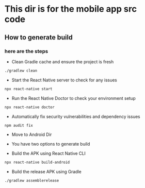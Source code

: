 # This dir is for the mobile app src code

## How to generate build

### here are the steps

- Clean Gradle cache and ensure the project is fresh

```bash
./gradlew clean
```

- Start the React Native server to check for any issues

```bash
npx react-native start
```

- Run the React Native Doctor to check your environment setup

```bash
npx react-native doctor
```

- Automatically fix security vulnerabilities and dependency issues

```bash
npm audit fix
```

- Move to Android Dir

- You have two options to generate build

- Build the APK using React Native CLI

```bash
npx react-native build-android
```

- Build the release APK using Gradle

```bash
./gradlew assemblerelease
```
